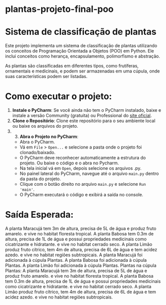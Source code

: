 # plantas-projeto-final-poo
# Sistema de classificação de plantas
Este projeto implementa um sistema de classificação de plantas utilizando os conceitos de Programação Orientada a Objetos (POO) em Python. Ele inclui conceitos como herança, encapsulamento, polimorfismo e abstração.

As plantas são classificadas em diferentes tipos, como frutíferas, ornamentais e medicinais, e podem ser armazenadas em uma cúpula, onde suas características podem ser listadas.

# Como executar o projeto:
1. **Instale o PyCharm**: Se você ainda não tem o PyCharm instalado, baixe e instale a versão Community (gratuita) ou Professional do [site oficial](https://www.jetbrains.com/pycharm/).
2. **Clone o Repositório**: Clone este repositório para o seu ambiente local ou baixe os arquivos do projeto.
3. 3. **Abra o Projeto no PyCharm**:
   - Abra o PyCharm.
   - Vá em `File` > `Open...` e selecione a pasta onde o projeto foi clonado/baixado.
   - O PyCharm deve reconhecer automaticamente a estrutura do projeto.
Ou baixe o código e o abra no Pycharm.
   - Na tela inicial vá em `Open`, depois selecione os arquivos .py.
   - No painel lateral do PyCharm, navegue até o arquivo `main.py` dentro da pasta do projeto.
   - Clique com o botão direito no arquivo `main.py` e selecione `Run 'main'`.
   - O PyCharm executará o código e exibirá a saída no console.
# Saída Esperada:
A planta Maracujá tem 3m de altura, precisa de 5L de água e produz fruto amarelo. e vive no habitat floresta tropical.
A planta Babosa tem 0.3m de altura, precisa de 1L de água e possui propriedades medicinais como cicatrizante e hidratante. e vive no habitat cerrado seco.
A planta Limão produz fruto cítrico, tem 4m de altura, precisa de 6L de água e tem acidez azedo. e vive no habitat regiões subtropicais.
A planta Maracujá foi adicionada à cúpula Plantas.
A planta Babosa foi adicionada à cúpula Plantas.
A planta Limão foi adicionada à cúpula Plantas.
Plantas na cúpula Plantas:
A planta Maracujá tem 3m de altura, precisa de 5L de água e produz fruto amarelo. e vive no habitat floresta tropical.
A planta Babosa tem 0.3m de altura, precisa de 1L de água e possui propriedades medicinais como cicatrizante e hidratante. e vive no habitat cerrado seco.
A planta Limão produz fruto cítrico, tem 4m de altura, precisa de 6L de água e tem acidez azedo. e vive no habitat regiões subtropicais.
